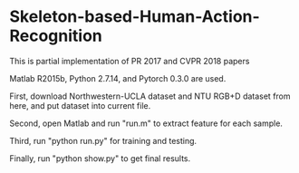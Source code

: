 # Skeleton-based-Human-Action-Recognition
This is partial implementation of PR 2017 and CVPR 2018 papers

Matlab R2015b, Python 2.7.14, and Pytorch 0.3.0 are used.

First, download Northwestern-UCLA dataset and NTU RGB+D dataset from here, and put dataset into current file.

Second, open Matlab and run "run.m" to extract feature for each sample.

Third, run "python run.py" for training and testing.

Finally, run "python show.py" to get final results.
